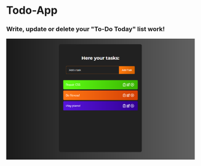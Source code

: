 # Todo-App

### Write, update or delete your "To-Do Today" list work!

![ToDo-App Capture](./src/assets/images/todo.png)